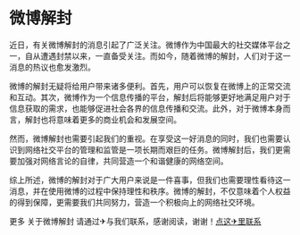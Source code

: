 # 微博解封

近日，有关微博解封的消息引起了广泛关注。微博作为中国最大的社交媒体平台之一，自从遭遇封禁以来，一直备受关注。而如今，随着微博的解封，人们对于这一消息的热议也愈发激烈。

微博的解封无疑将给用户带来诸多便利。首先，用户可以恢复在微博上的正常交流和互动。其次，微博作为一个信息传播的平台，解封后将能够更好地满足用户对于信息获取的需求，也能够促进社会各界的信息传播和交流。此外，对于微博本身而言，解封也将意味着更多的商业机会和发展空间。

然而，微博解封也需要引起我们的重视。在享受这一好消息的同时，我们也需要认识到网络社交平台的管理和监管是一项长期而艰巨的任务。微博解封后，我们更需要加强对网络言论的自律，共同营造一个和谐健康的网络空间。

综上所述，微博的解封对于广大用户来说是一件喜事，但我们也需要理性看待这一消息，并在使用微博的过程中保持理性和秩序。微博的解封，不仅意味着个人权益的得到保障，更需要我们共同努力，营造一个积极向上的网络社交环境。

更多 关于微博解封 请通过✈与我们联系，感谢阅读，谢谢！[点这✈里联系](https://1.k02.cc)